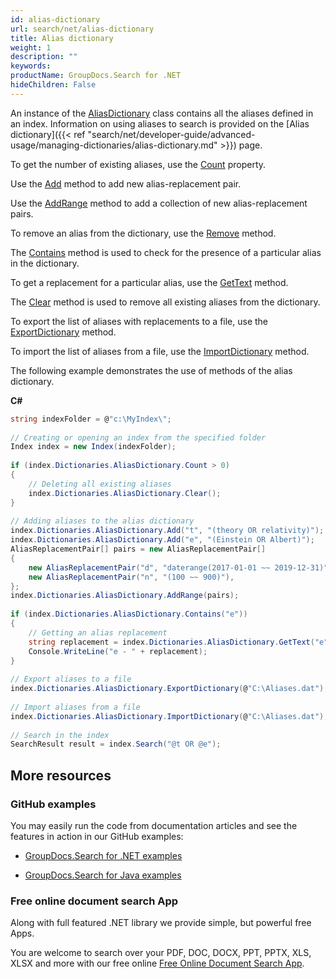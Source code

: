 ```yaml
---
id: alias-dictionary
url: search/net/alias-dictionary
title: Alias dictionary
weight: 1
description: ""
keywords: 
productName: GroupDocs.Search for .NET
hideChildren: False
---
```

An instance of the [AliasDictionary](https://apireference.groupdocs.com/net/search/groupdocs.search.dictionaries/aliasdictionary) class contains all the aliases defined in an index. Information on using aliases to search is provided on the [Alias dictionary]({{< ref "search/net/developer-guide/advanced-usage/managing-dictionaries/alias-dictionary.md" >}}) page.

To get the number of existing aliases, use the [Count](https://apireference.groupdocs.com/net/search/groupdocs.search.dictionaries/aliasdictionary/properties/count) property.

Use the [Add](https://apireference.groupdocs.com/net/search/groupdocs.search.dictionaries/aliasdictionary/methods/add) method to add new alias-replacement pair.

Use the [AddRange](https://apireference.groupdocs.com/net/search/groupdocs.search.dictionaries/aliasdictionary/methods/addrange/index) method to add a collection of new alias-replacement pairs.

To remove an alias from the dictionary, use the [Remove](https://apireference.groupdocs.com/net/search/groupdocs.search.dictionaries/aliasdictionary/methods/remove) method.

The [Contains](https://apireference.groupdocs.com/net/search/groupdocs.search.dictionaries/aliasdictionary/methods/contains) method is used to check for the presence of a particular alias in the dictionary.

To get a replacement for a particular alias, use the [GetText](https://apireference.groupdocs.com/net/search/groupdocs.search.dictionaries/aliasdictionary/methods/gettext) method.

The [Clear](https://apireference.groupdocs.com/net/search/groupdocs.search.dictionaries/aliasdictionary/methods/clear) method is used to remove all existing aliases from the dictionary.

To export the list of aliases with replacements to a file, use the [ExportDictionary](https://apireference.groupdocs.com/net/search/groupdocs.search.dictionaries/dictionarybase/methods/exportdictionary) method.

To import the list of aliases from a file, use the [ImportDictionary](https://apireference.groupdocs.com/net/search/groupdocs.search.dictionaries/dictionarybase/methods/importdictionary) method.

The following example demonstrates the use of methods of the alias dictionary.

**C#**

```csharp
string indexFolder = @"c:\MyIndex\";
 
// Creating or opening an index from the specified folder
Index index = new Index(indexFolder);
 
if (index.Dictionaries.AliasDictionary.Count > 0)
{
    // Deleting all existing aliases
    index.Dictionaries.AliasDictionary.Clear();
}
 
// Adding aliases to the alias dictionary
index.Dictionaries.AliasDictionary.Add("t", "(theory OR relativity)");
index.Dictionaries.AliasDictionary.Add("e", "(Einstein OR Albert)");
AliasReplacementPair[] pairs = new AliasReplacementPair[]
{
    new AliasReplacementPair("d", "daterange(2017-01-01 ~~ 2019-12-31)"),
    new AliasReplacementPair("n", "(100 ~~ 900)"),
};
index.Dictionaries.AliasDictionary.AddRange(pairs);
 
if (index.Dictionaries.AliasDictionary.Contains("e"))
{
    // Getting an alias replacement
    string replacement = index.Dictionaries.AliasDictionary.GetText("e");
    Console.WriteLine("e - " + replacement);
}
 
// Export aliases to a file
index.Dictionaries.AliasDictionary.ExportDictionary(@"C:\Aliases.dat");
 
// Import aliases from a file
index.Dictionaries.AliasDictionary.ImportDictionary(@"C:\Aliases.dat");
 
// Search in the index
SearchResult result = index.Search("@t OR @e");
```

## More resources

### GitHub examples

You may easily run the code from documentation articles and see the features in action in our GitHub examples:

*   [GroupDocs.Search for .NET examples](https://github.com/groupdocs-search/GroupDocs.Search-for-.NET)
    
*   [GroupDocs.Search for Java examples](https://github.com/groupdocs-search/GroupDocs.Search-for-Java)
    

### Free online document search App

Along with full featured .NET library we provide simple, but powerful free Apps.

You are welcome to search over your PDF, DOC, DOCX, PPT, PPTX, XLS, XLSX and more with our free online [Free Online Document Search App](https://products.groupdocs.app/search).
